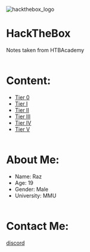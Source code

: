 ![hackthebox_logo](https://github.com/user-attachments/assets/2f4e938c-a840-4101-ba4c-8768c3c18d9a)
# HackTheBox
Notes taken from HTBAcademy
<br><br>
# Content:
- [Tier 0]()
- [Tier I]()
- [Tier II]()
- [Tier III]()
- [Tier IV]()
- [Tier V]()
<br><br>
# About Me:
- Name: Raz
- Age: 19
- Gender: Male
- University: MMU
<br><br>
# Contact Me:
[discord](https://discord.com/channels/@me)
